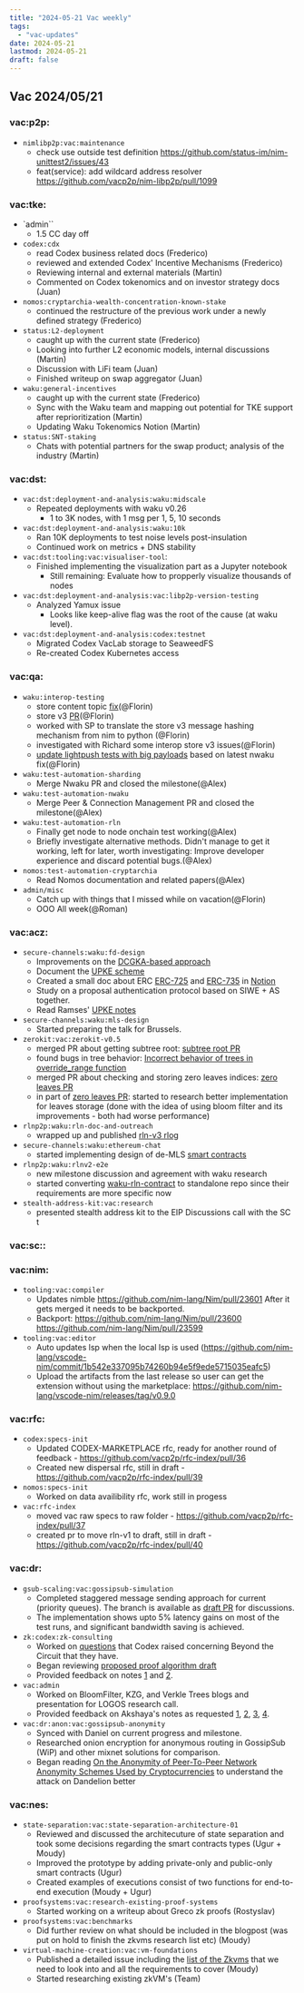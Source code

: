 ```yaml
---
title: "2024-05-21 Vac weekly"
tags:
  - "vac-updates"
date: 2024-05-21
lastmod: 2024-05-21
draft: false
---
```


## Vac 2024/05/21

### vac:p2p:
- `nimlibp2p:vac:maintenance`
    - check use outside test definition https://github.com/status-im/nim-unittest2/issues/43
    - feat(service): add wildcard address resolver https://github.com/vacp2p/nim-libp2p/pull/1099

### vac:tke:
- `admin``
  - 1.5 CC day off
- `codex:cdx`
  - read Codex business related docs (Frederico)
  - reviewed and extended Codex' Incentive Mechanisms (Frederico)
  - Reviewing internal and external materials (Martin)
  - Commented on Codex tokenomics and on investor strategy docs (Juan)
- `nomos:cryptarchia-wealth-concentration-known-stake`
  - continued the restructure of the previous work under a newly defined strategy (Frederico)
- `status:L2-deployment`
  - caught up with the current state (Frederico)
  - Looking into further L2 economic models, internal discussions (Martin)
  - Discussion with LiFi team (Juan)
  - Finished writeup on swap aggregator (Juan)
- `waku:general-incentives`
  - caught up with the current state (Frederico)
  - Sync with the Waku team and mapping out potential for TKE support after reprioritization (Martin)
  - Updating Waku Tokenomics Notion (Martin)
- `status:SNT-staking` 
  - Chats with potential partners for the swap product; analysis of the industry (Martin)

### vac:dst:
- `vac:dst:deployment-and-analysis:waku:midscale`
    - Repeated deployments with waku v0.26
        - 1 to 3K nodes, with 1 msg per 1, 5, 10 seconds
- `vac:dst:deployment-and-analysis:waku:10k`
    - Ran 10K deployments to test noise levels post-insulation
    - Continued work on metrics + DNS stability
- `vac:dst:tooling:vac:visualiser-tool`:
    - Finished implementing the visualization part as a Jupyter notebook
        - Still remaining: Evaluate how to propperly visualize thousands of nodes
- `vac:dst:deployment-and-analysis:vac:libp2p-version-testing`
    - Analyzed Yamux issue
        - Looks like keep-alive flag was the root of the cause (at waku level).
- `vac:dst:deployment-and-analysis:codex:testnet`
    - Migrated Codex VacLab storage to SeaweedFS
    - Re-created Codex Kubernetes access

### vac:qa:
- `waku:interop-testing`
	- store content topic [fix](https://github.com/waku-org/waku-interop-tests/pull/37)(@Florin)
	- store v3 [PR](https://github.com/waku-org/waku-interop-tests/pull/38)(@Florin)
	- worked with SP to translate the store v3 message hashing mechanism from nim to python (@Florin)
	- investigated with Richard some interop store v3 issues(@Florin)
	- [update lightpush tests with big payloads](https://github.com/waku-org/waku-interop-tests/pull/39) based on latest nwaku fix(@Florin)
- `waku:test-automation-sharding`
    - Merge Nwaku PR and closed the milestone(@Alex)
- `waku:test-automation-nwaku`
    - Merge Peer & Connection Management PR and closed the milestone(@Alex)
- `waku:test-automation-rln`
    - Finally get node to node onchain test working(@Alex)
    - Briefly investigate alternative methods. Didn't manage to get it working, left for later, worth investigating: Improve developer experience and discard potential bugs.(@Alex)
- `nomos:test-automation-cryptarchia`
    - Read Nomos documentation and related papers(@Alex)
- `admin/misc`
    - Catch up with things that I missed while on vacation(@Florin)
	- OOO All week(@Roman)

### vac:acz:
- `secure-channels:waku:fd-design`
    - Improvements on the [DCGKA-based approach](https://github.com/vacp2p/rfc-index/pull/28)
    - Document the [UPKE scheme](https://www.notion.so/UPKE-proposal-d24a774a46214ed19916dbdcb18a3ae3)
    - Created a small doc about ERC [ERC-725](https://github.com/ERC725Alliance/ERC725/blob/main/docs/ERC-725.md) and [ERC-735](https://github.com/ethereum/EIPs/issues/735) in [Notion](https://www.notion.so/Applied-Cryptography-ZK-870520f131954b90b1837ec4749f890f?pvs=4#955055a1f97b4d3593fedbdc111d268e)
    - Study on a proposal authentication protocol based on SIWE + AS together.  
    - Read Ramses' [UPKE notes](https://www.notion.so/UPKE-proposal-d24a774a46214ed19916dbdcb18a3ae3?pvs=4) 
- `secure-channels:waku:mls-design`
    - Started preparing the talk for Brussels.
- `zerokit:vac:zerokit-v0.5`
    - merged PR about getting subtree root: [subtree root PR](https://github.com/vacp2p/zerokit/pull/247)
    - found bugs in tree behavior: [Incorrect behavior of trees in override_range function](https://github.com/vacp2p/zerokit/issues/248)
    - merged PR about checking and storing zero leaves indices: [zero leaves PR](https://github.com/vacp2p/zerokit/pull/249)
    - in part of [zero leaves PR](https://github.com/vacp2p/zerokit/pull/249):  started to research better implementation for leaves storage (done with the idea of using bloom filter and its improvements - both had worse performance)
- `rlnp2p:waku:rln-doc-and-outreach`
    - wrapped up and published [rln-v3 rlog](https://vac.dev/rlog/rln-v3)
- `secure-channels:waku:ethereum-chat`
    - started implementing design of de-MLS [smart contracts](https://github.com/vacp2p/de-mls/issues/1)
- `rlnp2p:waku:rlnv2-e2e`
    - new milestone discussion and agreement with waku research
    - started converting [waku-rln-contract](https://github.com/waku-org/waku-rln-contract) to standalone repo since their requirements are more specific now
- `stealth-address-kit:vac:research`
    - presented stealth address kit to the EIP Discussions call with the SC t

### vac:sc::

### vac:nim:
- `tooling:vac:compiler`
  - Updates nimble https://github.com/nim-lang/Nim/pull/23601 After it gets merged it needs to be backported.
  - Backport: https://github.com/nim-lang/Nim/pull/23600 https://github.com/nim-lang/Nim/pull/23599
- `tooling:vac:editor`
  - Auto updates lsp when the local lsp is used (https://github.com/nim-lang/vscode-nim/commit/1b542e337095b74260b94e5f9ede5715035eafc5)
  - Upload the artifacts from the last release so user can get the extension without using the marketplace: https://github.com/nim-lang/vscode-nim/releases/tag/v0.9.0

### vac:rfc:
- `codex:specs-init`
    - Updated CODEX-MARKETPLACE rfc, ready for another round of feedback - https://github.com/vacp2p/rfc-index/pull/36
    - Created new dispersal rfc, still in draft - https://github.com/vacp2p/rfc-index/pull/39
- `nomos:specs-init`
    - Worked on data availibility rfc, work still in progess
- `vac:rfc-index`
    - moved vac raw specs to raw folder - https://github.com/vacp2p/rfc-index/pull/37
    - created pr to move rln-v1 to draft, still in draft - https://github.com/vacp2p/rfc-index/pull/40

### vac:dr:
- `gsub-scaling:vac:gossipsub-simulation`
	- Completed staggered message sending approach for current (priority queues). The branch is available as [draft PR](https://github.com/vacp2p/nim-libp2p/pull/1100) for discussions. 
	-  The implementation shows upto 5% latency gains on most of the test runs, and significant bandwidth saving is achieved. 
- `zk:codex:zk-consulting`
    -  Worked on [questions](https://discord.com/channels/864066763682218004/1234441272484429875/1235625113718751282) that Codex raised concerning Beyond the Circuit that they have.
    - Began reviewing [proposed proof algorithm draft](https://hackmd.io/@bkomuves/SyPHG0PfR)
    - Provided feedback on notes [1](https://hackmd.io/@bkomuves/BkBm9X0zC) and [2](https://hackmd.io/@bkomuves/rJ-bGisfC).
- `vac:admin`
    - Worked on BloomFilter, KZG, and Verkle Trees blogs and presentation for LOGOS research call.
    - Provided feedback on Akshaya's notes as requested [1](https://www.notion.so/Nym-network-WiP-e27772d4ab654126a315ad78d82cd4dc), [2](https://www.notion.so/GossipSub-WiP-f65fd757564348c2b55e9efa7dd30257), [3](https://www.notion.so/Waku-v2-Relay-Anonymity-Analysis-337bf3a59dd147b1b1defc7a84494934), [4](https://www.notion.so/Dandelion-WiP-ef2a87cc988f443293d94282787755b8).
- `vac:dr:anon:vac:gossipsub-anonymity`
    - Synced with Daniel on current progress and milestone.
    - Researched onion encryption for anonymous routing in GossipSub (WiP) and other mixnet solutions for comparison.
    - Began reading [On the Anonymity of Peer-To-Peer Network Anonymity Schemes Used by Cryptocurrencies](http://arxiv.org/pdf/2201.11860) to understand the attack on Dandelion better

### vac:nes:
- `state-separation:vac:state-separation-architecture-01`
    - Reviewed and discussed the architecuture of state separation and took some decisions regarding the smart contracts types (Ugur + Moudy)
    - Improved the prototype by adding private-only and public-only smart contracts (Ugur)
    - Created examples of executions consist of two functions for end-to-end execution (Moudy + Ugur)
- `proofsystems:vac:research-existing-proof-systems`
    - Started working on a writeup about Greco zk proofs (Rostyslav)
- `proofsystems:vac:benchmarks`
    - Did further review on what should be included in the blogpost (was put on hold to finish the zkvms research list etc) (Moudy)
- `virtual-machine-creation:vac:vm-foundations`
    - Published a detailed issue including the [list of the Zkvms](https://github.com/vacp2p/zk-explorations/issues/40) that we need to look into and all the requirements to cover  (Moudy)
    - Started researching existing zkVM's (Team)

